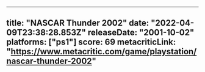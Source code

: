 
---
title: "NASCAR Thunder 2002"
date: "2022-04-09T23:38:28.853Z"
releaseDate: "2001-10-02"
platforms: ["ps1"]
score: 69
metacriticLink: "https://www.metacritic.com/game/playstation/nascar-thunder-2002"
---

